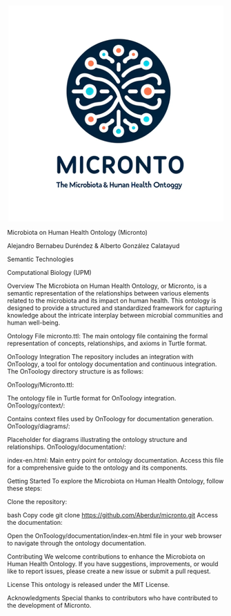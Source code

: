 <p align="center">
  <img src="https://github.com/Aberdur/Micronto/blob/main/logo.png" alt="Micronto Ontology Logo" width="500">
</p>

Microbiota on Human Health Ontology (Micronto)

Alejandro Bernabeu Duréndez & Alberto González Calatayud

Semantic Technologies 

Computational Biology (UPM)

Overview The Microbiota on Human Health Ontology, or Micronto, is a semantic representation of the relationships between various elements related to the microbiota and its impact on human health. This ontology is designed to provide a structured and standardized framework for capturing knowledge about the intricate interplay between microbial communities and human well-being.

Ontology File micronto.ttl: The main ontology file containing the formal representation of concepts, relationships, and axioms in Turtle format.

OnToology Integration The repository includes an integration with OnToology, a tool for ontology documentation and continuous integration. The OnToology directory structure is as follows:

OnToology/Micronto.ttl:

The ontology file in Turtle format for OnToology integration. OnToology/context/:

Contains context files used by OnToology for documentation generation. OnToology/diagrams/:

Placeholder for diagrams illustrating the ontology structure and relationships. OnToology/documentation/:

index-en.html: Main entry point for ontology documentation. Access this file for a comprehensive guide to the ontology and its components.

Getting Started To explore the Microbiota on Human Health Ontology, follow these steps:

Clone the repository:

bash Copy code git clone https://github.com/Aberdur/micronto.git Access the documentation:

Open the OnToology/documentation/index-en.html file in your web browser to navigate through the ontology documentation.

Contributing We welcome contributions to enhance the Microbiota on Human Health Ontology. If you have suggestions, improvements, or would like to report issues, please create a new issue or submit a pull request.

License This ontology is released under the MIT License.

Acknowledgments Special thanks to contributors who have contributed to the development of Micronto.
